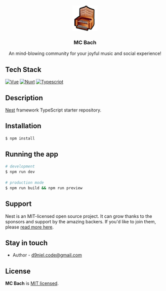 <!-- PROJECT LOGO -->
<br />
<div align="center">
  <a href="https://github.com/SgilPro/MCBach-Nuxt">
    <img src="logo.png" alt="Logo" width="80" height="80">
  </a>

  <h3 align="center">MC Bach</h3>

  <p align="center">
    An mind-blowing community for your joyful music and social experience!
    <br />
  </p>
</div>

## Tech Stack

[![Vue][vuejs-shield]][ref-vuejs]
[![Nuxt][nuxtjs-shield]][ref-nuxtjs]
[![Typescript][typescript-shield]][ref-typescript]

## Description

[Nest](https://github.com/nestjs/nest) framework TypeScript starter repository.

## Installation

```bash
$ npm install
```

## Running the app

```bash
# development
$ npm run dev

# production mode
$ npm run build && npm run preview
```

## Support

Nest is an MIT-licensed open source project. It can grow thanks to the sponsors and support by the amazing backers. If you'd like to join them, please [read more here](https://docs.nestjs.com/support).

## Stay in touch

- Author - [d9niel.code@gmail.com](mailto:d9niel.code@gmail.com)

## License

**MC Bach** is [MIT licensed](LICENSE).

<!-- BADGE LINKS -->

[ack-contributors-shield]: https://img.shields.io/github/contributors/andrechristikan/ack-nestjs-boilerplate?style=for-the-badge
[ack-forks-shield]: https://img.shields.io/github/forks/andrechristikan/ack-nestjs-boilerplate?style=for-the-badge
[ack-stars-shield]: https://img.shields.io/github/stars/andrechristikan/ack-nestjs-boilerplate?style=for-the-badge
[ack-issues-shield]: https://img.shields.io/github/issues/andrechristikan/ack-nestjs-boilerplate?style=for-the-badge
[ack-license-shield]: https://img.shields.io/github/license/andrechristikan/ack-nestjs-boilerplate?style=for-the-badge

[vuejs-shield]: https://img.shields.io/badge/Vue.js-4FC08D?logo=vuedotjs&logoColor=fff
[nuxtjs-shield]: https://img.shields.io/badge/Nuxt-002E3B?logo=nuxt&logoColor=#00DC82
[typescript-shield]: https://img.shields.io/badge/TypeScript-3178C6?logo=typescript&logoColor=fff
[vitest-shield]: https://img.shields.io/badge/Vitest-6E9F18?logo=vitest&logoColor=fff


<!-- Reference -->

[ref-vuejs]: https://vuejs.org
[ref-nuxtjs]: https://nuxt.com
[ref-typescript]: https://www.typescriptlang.org/
[ref-vitest]: https://vitest.dev/